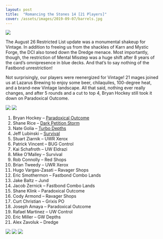 ```yaml
---
layout: post
title:  "Romancing the Stones 14 [21 Players]"
cover: /assets/images/2019-09-07/barrels.jpg
---
```


![]({{site.cdn_url}}/assets/images/2019-09-07/barrels.jpg)

The August 26 Restricted List update was a monumental shakeup for Vintage. In
addition to freeing us from the shackles of Karn and Mystic Forge, the DCI also
toned down the Dredge menace. Most importantly, though, the restriction of
Mental Misstep was a huge shift after 8 years of the card’s omnipresence in
blue decks. And that’s to say nothing of the Fastbond unrestriction!

Not surprisingly, our players were reenergized for Vintage! 21 mages joined us
at Lazarus Brewing to enjoy some beer, chilaquiles, 100-degree heat, and a
brand-new Vintage landscape. All that said, nothing ever really changes, and
after 5 rounds and a cut to top 4, Bryan Hockey still took it down on
Paradoxical Outcome.


![]({{site.cdn_url}}/assets/images/2019-09-07/top_4.jpg)
![]({{site.cdn_url}}/assets/images/2019-09-07/hockey_salsa.jpg)

1.	Bryan Hockey – [Paradoxical Outcome]({{site.cdn_url}}/assets/images/2019-09-07/hockeypo.jpg)
2.	Shane Rice – [Dark Petition Storm]({{site.cdn_url}}/assets/images/2019-09-07/shanedps.jpg)
4.	Nate Golia – [Turbo Depths]({{site.cdn_url}}/assets/images/2019-09-07/natedepths.jpg)
6.	Jeff Lubinski – [Survival]({{site.cdn_url}}/assets/images/2019-09-07/jeffsurvival.jpg)
8.	Stuart Ziarnik – UWR Xerox
9.	Patrick Vincent – BUG Control
10.	Kai Schafroth – UW Eldrazi
11.	Mike O’Malley – Survival
12.	Rob Connolly – Red Shops
13.	Brian Tweedy – UWR Xerox
14.	Hugo Vargas-Zasati – Ravager Shops
15.	Eric Smothermon – Fastbond Combo Lands
16.	Jake Baltz – Jund
17.	Jacob Zernick – Fastbond Combo Lands
18.	Shane Klink – Paradoxical Outcome
19.	Cody Armond – Ravager Shops
20.	Curt Christian – Grixis PO
21.	Joseph Amaya – Paradoxical Outcome
22.	Rafael Martinez – UW Control
23.	Eric Miller – GW Depths
24.	Alex Zavoluk – Dredge

![]({{site.cdn_url}}/assets/images/2019-09-07/games_1.jpg)
![]({{site.cdn_url}}/assets/images/2019-09-07/games_2.jpg)
![]({{site.cdn_url}}/assets/images/2019-09-07/games_3.jpg)


